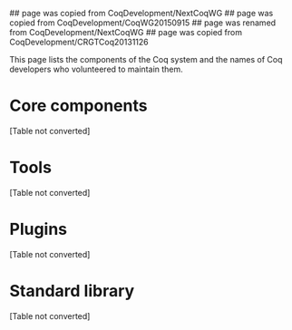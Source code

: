 \#\# page was copied from CoqDevelopment/NextCoqWG \#\# page was copied from CoqDevelopment/CoqWG20150915 \#\# page was renamed from CoqDevelopment/NextCoqWG \#\# page was copied from CoqDevelopment/CRGTCoq20131126

This page lists the components of the Coq system and the names of Coq developers who volunteered to maintain them.

Core components
===============

\[Table not converted\]

Tools
=====

\[Table not converted\]

Plugins
=======

\[Table not converted\]

Standard library
================

\[Table not converted\]
